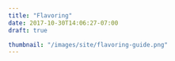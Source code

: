 ```yaml
---
title: "Flavoring"
date: 2017-10-30T14:06:27-07:00
draft: true

thumbnail: "/images/site/flavoring-guide.png"
---
```

